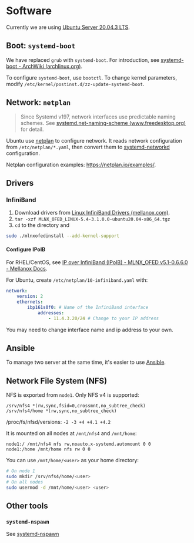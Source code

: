 # Software

Currently we are using [Ubuntu Server 20.04.3 LTS](https://releases.ubuntu.com/20.04/).

## Boot: `systemd-boot`

We have replaced `grub` with `systemd-boot`. For introduction, see [systemd-boot - ArchWiki (archlinux.org)](https://wiki.archlinux.org/title/systemd-boot).

To configure `systemd-boot`, use `bootctl`.
To change kernel parameters, modify `/etc/kernel/postinst.d/zz-update-systemd-boot`.

## Network: `netplan`

> Since Systemd v197, network interfaces use predictable naming schemes. See [systemd.net-naming-scheme (www.freedesktop.org)](https://www.freedesktop.org/software/systemd/man/systemd.net-naming-scheme.html) for detail.

Ubuntu use [netplan](https://netplan.io/) to configure network. It reads network configuration from `/etc/netplan/*.yaml`, then convert them to [systemd-networkd](https://www.freedesktop.org/software/systemd/man/systemd.network.html) configuration.

Netplan configuration examples: https://netplan.io/examples/.

## Drivers

### InfiniBand

1. Download drivers from [Linux InfiniBand Drivers (mellanox.com)](https://www.mellanox.com/products/infiniband-drivers/linux/mlnx_ofed).
2. `tar -xzf MLNX_OFED_LINUX-5.4-3.1.0.0-ubuntu20.04-x86_64.tgz`
3. `cd` to the directory and
```bash
sudo ./mlnxofedinstall --add-kernel-support
```

#### Configure IPoIB

For RHEL/CentOS, see [IP over InfiniBand (IPoIB) - MLNX_OFED v5.1-0.6.6.0 - Mellanox Docs](https://docs.mellanox.com/pages/viewpage.action?pageId=32413276).

For Ubuntu, create `/etc/netplan/10-infiniband.yaml` with:

```yaml
network:
    version: 2
    ethernets:
        ibp161s0f0: # Name of the InfiniBand interface
            addresses:
                - 11.4.3.20/24 # Change to your IP address
```

You may need to change interface name and ip address to your own.

## Ansible

To manage two server at the same time, it's easier to use [Ansible](https://www.ansible.com/).

## Network File System (NFS)

NFS is exported from `node1`. Only NFS v4 is supported:
```
/srv/nfs4 *(rw,sync,fsid=0,crossmnt,no_subtree_check)
/srv/nfs4/home *(rw,sync,no_subtree_check)
```

/proc/fs/nfsd/versions: `-2 -3 +4 +4.1 +4.2`

It is mounted on all nodes at `/mnt/nfs4` and `/mnt/home`:
```
node1:/ /mnt/nfs4 nfs rw,noauto,x-systemd.automount 0 0
node1:/home /mnt/home nfs rw 0 0
```

You can use `/mnt/home/<user>` as your home directory:
```bash
# On node 1
sudo mkdir /srv/nfs4/home/<user>
# On all nodes
sudo usermod -d /mnt/home/<user> <user>
```

## Other tools

### `systemd-nspawn`

See [systemd-nspawn](./systemd-nspawn.md)
